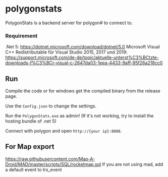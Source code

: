 # polygonstats

PolygonStats is a backend server for polygon# to connect to. 

### Requirement
.Net 5: https://dotnet.microsoft.com/download/dotnet/5.0
Microsoft Visual C++ Redistributable für Visual Studio 2015, 2017 und 2019: https://support.microsoft.com/de-de/topic/aktuelle-unterst%C3%BCtzte-downloads-f%C3%BCr-visual-c-2647da03-1eea-4433-9aff-95f26a218cc0

## Run

Compile the code or for windows get the compiled binary from the release page.

Use the `Config.json` to change the settings.

Run the `PolygonStats.exe` as admin! (If it's not working, try to install the hosting bundle of .net 5)

Connect with polygon and open `http://{your ip}:8888`.

## For Map export
https://raw.githubusercontent.com/Map-A-Droid/MAD/master/scripts/SQL/rocketmap.sql
If you are not using mad, add a default event to trs_event
